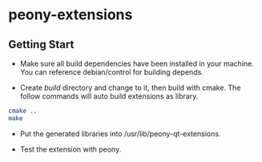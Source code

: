 # peony-extensions

## Getting Start
- Make sure all build dependencies have been installed in your machine. You can reference debian/control for building depends.

* Create *build* directory and change to it, then build with cmake. The follow
  commands will auto build extensions as library.

``` sh
cmake ..
make
```
- Put the generated libraries into /usr/lib/peony-qt-extensions.
  
- Test the extension with peony.